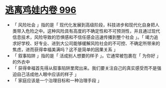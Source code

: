 # [逃离鸡娃内卷 996](https://mp.weixin.qq.com/s/ZgvU8rPHRy39mAqjijBCNA)

- 「 风险社会 」指的是「 现代化发展到高级阶段，科技进步和现代化自身把人类带入危险之中。这种风险具有高度的不确定性和不可预测性，并且通过现代信息技术，风险导致的恐惧感和不信任感会迅速传播到整个社会 」。「 竭力追求好学校、好专业、进到大公司能够缓解风险社会的不可控、不确定所带来的焦虑，进而获得幸福美满吗？这不是简单的因果关系 」
- 「 叙事陷阱 」指的是「 活成别人想要的样子 」。它通常被包裹在「 为你好 」的外衣中
- 「 获得幸福首先得从叙事陷阱里爬出来。我们要关注自己的真实感受而不是强迫自己活成他人眼中应该的样子 」
- 「 家庭应该是一个治理目标和一种治理手段 」

